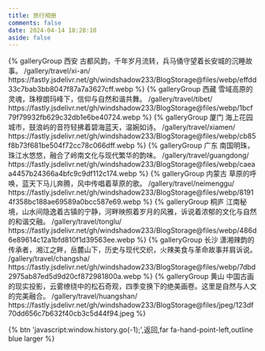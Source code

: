 ```yaml
---
title: 旅行相册
comments: false
date: 2024-04-14 18:28:10
aside: false
---
```



<div class="gallery-group-main">
{% galleryGroup 西安 古都风韵，千年岁月流转，兵马俑守望着长安城的沉睡故事。 /gallery/travel/xi-an/ https://fastly.jsdelivr.net/gh/windshadow233/BlogStorage@files/webp/effdd33c7bab3bb8047f87a7a3627cff.webp %}
{% galleryGroup 西藏 雪域高原的灵魂，珠穆朗玛峰下，信仰与自然和谐共舞。 /gallery/travel/tibet/ https://fastly.jsdelivr.net/gh/windshadow233/BlogStorage@files/webp/1bcf79f79932fb629c32db1e6be40724.webp %}
{% galleryGroup 厦门 海上花园城市，鼓浪屿的音符轻拂着碧海蓝天，温婉如诗。 /gallery/travel/xiamen/ https://fastly.jsdelivr.net/gh/windshadow233/BlogStorage@files/webp/cb85f8b73f681be504f72cc78c066dff.webp %}
{% galleryGroup 广东 南国明珠，珠江水悠悠，融合了岭南文化与现代繁华的韵味。 /gallery/travel/guangdong/ https://fastly.jsdelivr.net/gh/windshadow233/BlogStorage@files/webp/caeaa4457b24366a4bfc9c9df112c174.webp %}
{% galleryGroup 内蒙古 草原的呼唤，蓝天下马儿奔腾，风中传唱着草原的歌。 /gallery/travel/neimenggu/ https://fastly.jsdelivr.net/gh/windshadow233/BlogStorage@files/webp/81914f358bc188ae69589a0bcc587e69.webp %}
{% galleryGroup 桐庐 江南秘境，山水间隐逸着古镇的宁静，河畔映照着岁月的风雅，诉说着浓郁的文化与自然的和谐交融。 /gallery/travel/tonglu/ https://fastly.jsdelivr.net/gh/windshadow233/BlogStorage@files/webp/486d6e89614c12a1bfd810f1d39563ee.webp %}
{% galleryGroup 长沙 潇湘辣韵的传承者，湘江之畔，岳麓山下，历史与现代交织，火辣美食与革命故事并肩诉说。 /gallery/travel/changsha/ https://fastly.jsdelivr.net/gh/windshadow233/BlogStorage@files/webp/7dbd2975ab87ed5d9d20cf872981800a.webp %}
{% galleryGroup 黄山 中国古画的现实投影，云雾缭绕中的松石奇观，四季变换下的绝美画卷。这里是自然与人文的完美融合。 /gallery/travel/huangshan/ https://fastly.jsdelivr.net/gh/windshadow233/BlogStorage@files/jpeg/123df70dd656c7b632f40cb3c5d44f94.jpeg %}
</div>

{% btn 'javascript:window.history.go(-1);',返回,far fa-hand-point-left,outline blue larger %}
